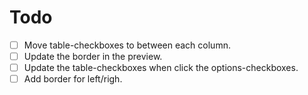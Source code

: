 # Todo

- [ ] Move table-checkboxes to between each column.
- [ ] Update the border in the preview.
- [ ] Update the table-checkboxes when click the options-checkboxes.
- [ ] Add border for left/righ.
